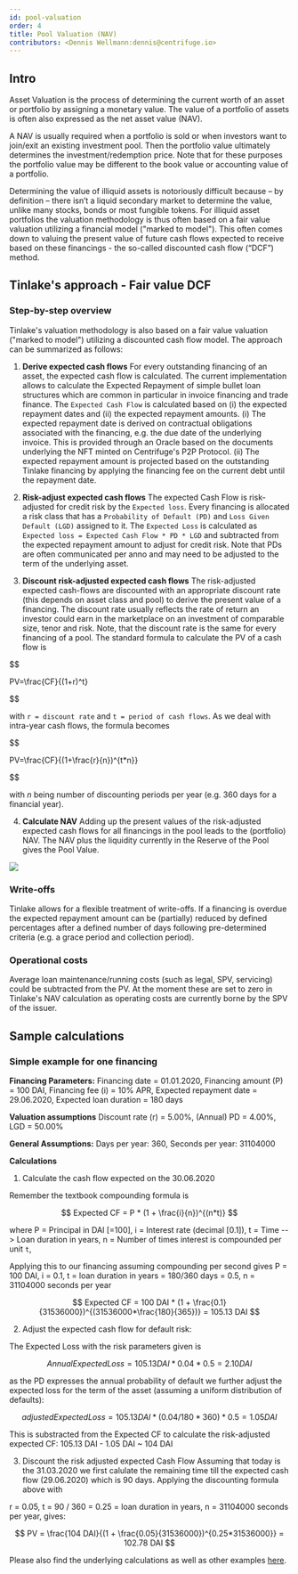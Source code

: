 ```yaml
---
id: pool-valuation
order: 4
title: Pool Valuation (NAV)
contributors: <Dennis Wellmann:dennis@centrifuge.io>
---
```


## Intro

Asset Valuation is the process of determining the current worth of an asset or portfolio by assigning a monetary value. The value of a portfolio of assets is often also expressed as the net asset value (NAV).

A NAV is usually required when a portfolio is sold or when investors want to join/exit an existing investment pool. Then the portfolio value ultimately determines the investment/redemption price. Note that for these purposes the portfolio value may be different to the book value or accounting value of a portfolio.

Determining the value of illiquid assets is notoriously difficult because – by definition – there isn’t a liquid secondary market to determine the value, unlike many stocks, bonds or most fungible tokens. For illiquid asset portfolios the valuation methodology is thus often based on a fair value valuation utilizing a financial model ("marked to model"). This often comes down to valuing the present value of future cash flows expected to receive based on these financings - the so-called discounted cash flow (“DCF”) method.

## Tinlake's approach - Fair value DCF

### Step-by-step overview

Tinlake's valuation methodology is also based on a fair value valuation ("marked to model") utilizing a discounted cash flow model. The approach can be summarized as follows:

1. **Derive expected cash flows**
   For every outstanding financing of an asset, the expected cash flow is calculated. The current implementation allows to calculate the Expected Repayment of simple bullet loan structures which are common in particular in invoice financing and trade finance. The `Expected Cash Flow` is calculated based on (i) the expected repayment dates and (ii) the expected repayment amounts.
   (i) The expected repayment date is derived on contractual obligations associated with the financing, e.g. the due date of the underlying invoice. This is provided through an Oracle based on the documents underlying the NFT minted on Centrifuge's P2P Protocol.
   (ii) The expected repayment amount is projected based on the outstanding Tinlake financing by applying the financing fee on the current debt until the repayment date.

2. **Risk-adjust expected cash flows**
   The expected Cash Flow is risk-adjusted for credit risk by the `Expected loss`. Every financing is allocated a risk class that has a `Probability of Default (PD)` and `Loss Given Default (LGD)` assigned to it. The `Expected Loss` is calculated as `Expected loss = Expected Cash Flow * PD * LGD` and subtracted from the expected repayment amount to adjust for credit risk. Note that PDs are often communicated per anno and may need to be adjusted to the term of the underlying asset.

3. **Discount risk-adjusted expected cash flows**
   The risk-adjusted expected cash-flows are discounted with an appropriate discount rate (this depends on asset class and pool) to derive the present value of a financing. The discount rate usually reflects the rate
   of return an investor could earn in the marketplace on an investment of comparable size, tenor and risk. Note, that the discount rate is the same for every financing of a pool.
   The standard formula to calculate the PV of a cash flow is

$$

PV=\frac{CF}{(1+r)^t}

$$

with `r = discount rate` and `t = period of cash flows`. As we deal with intra-year cash flows, the formula becomes

$$

PV=\frac{CF}{(1+\frac{r}{n})^{t*n}}

$$


with $n$ being number of discounting periods per year (e.g. 360 days for a financial year).

4. **Calculate NAV**
   Adding up the present values of the risk-adjusted expected cash flows for all financings in the pool leads to the (portfolio) NAV. The NAV plus the liquidity currently in the Reserve of the Pool gives the Pool Value.

![](./images/calculate_NAV.png)

### Write-offs

Tinlake allows for a flexible treatment of write-offs. If a financing is overdue the expected repayment amount can be (partially) reduced by defined percentages after a defined number of days following pre-determined criteria (e.g. a grace period and collection period).

### Operational costs

Average loan maintenance/running costs (such as legal, SPV, servicing) could be subtracted from the PV. At the moment these are set to zero in Tinlake's NAV calculation as operating costs are currently borne by the SPV of the issuer.

## Sample calculations

### Simple example for one financing

**Financing Parameters:**
Financing date = 01.01.2020, 
Financing amount (P) = 100 DAI, 
Financing fee (i) = 10% APR, 
Expected repayment date = 29.06.2020, 
Expected loan duration = 180 days

**Valuation assumptions**
Discount rate (r) = 5.00%, 
(Annual) PD = 4.00%, 
LGD = 50.00%

**General Assumptions:**
Days per year: 360, 
Seconds per year: 31104000

**Calculations**

1. Calculate the cash flow expected on the 30.06.2020

Remember the textbook compounding formula is

$$
Expected CF = P * (1 + \frac{i}{n})^{(n*t)}
$$

where
P = Principal in DAI [=100], 
i = Interest rate (decimal [0.1]), 
t = Time --> Loan duration in years,
n = Number of times interest is compounded per unit `t`, 

Applying this to our financing assuming compounding per second gives
P = 100 DAI, 
i = 0.1, 
t = loan duration in years = 180/360 days = 0.5, 
n = 31104000 seconds per year

$$
Expected CF = 100 DAI * (1 + \frac{0.1}{31536000})^{(31536000*\frac{180}{365})} = 105.13 DAI
$$

2. Adjust the expected cash flow for default risk:

The Expected Loss with the risk parameters given is

$$
Annual Expected Loss = 105.13 DAI * 0.04 * 0.5 = 2.10 DAI
$$

as the PD expresses the annual probability of default we further adjust the expected loss for the term of the asset (assuming a uniform distribution of defaults):

$$
adjusted Expected Loss = 105.13 DAI * (0.04/180*360) * 0.5 = 1.05 DAI
$$

This is substracted from the Expected CF to calculate the risk-adjusted expected CF: 105.13 DAI - 1.05 DAI ~ 104 DAI

3. Discount the risk adjusted expected Cash Flow
Assuming that today is the 31.03.2020 we first calulate the remaining time till the expected cash flow (29.06.2020) which is 90 days. Applying the discounting formula above with

r = 0.05,
t = 90 / 360 = 0.25 = loan duration in years,
n = 31104000 seconds per year,
gives:

$$
PV = \frac{104 DAI}{(1 + \frac{0.05}{31536000})^{0.25*31536000}} = 102.78 DAI
$$

Please also find the underlying calculations as well as other examples [here](https://docs.google.com/spreadsheets/d/1O124ru0MsdKLsOjRRUqlb4zAoIC5RNgNfQpxbAv1wNw/edit#gid=1005868729).
